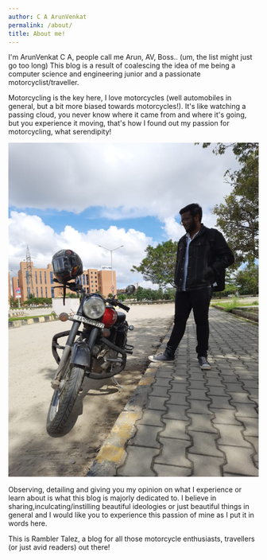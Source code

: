 ```yaml
---
author: C A ArunVenkat
permalink: /about/
title: About me!
---
```




I'm ArunVenkat C A, people call me Arun, AV, Boss.. (um, the list might just go too long)
This blog is a result of coalescing the idea of me being a computer science and engineering junior and a passionate motorcyclist/traveller.


Motorcycling is the key here, I love motorcycles (well automobiles in general, but a bit more biased towards motorcycles!).
It's like watching a passing cloud, you never know where it came from and where it's going, but you experience it moving,
that's how I found out my passion for motorcycling, what serendipity!


![](/assets/images/intro-post/me-and-bike.jpeg)

Observing, detailing and giving you my opinion on what I experience or learn about is what this blog is majorly dedicated to.
I believe in sharing,inculcating/instilling beautiful ideologies or just beautiful things in general and I would like you to experience this passion of mine as I put it in words here.


This is Rambler Talez, a blog for all those motorcycle enthusiasts, travellers (or just avid readers) out there!
